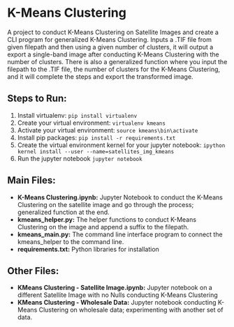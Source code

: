 # K-Means Clustering
A project to conduct K-Means Clustering on Satellite Images and create a CLI program for generalized K-Means Clustering. Inputs a .TIF file from given filepath and then using a given number of clusters, it will output a export a single-band image after conducting K-Means Clustering with the number of clusters.
There is also a generalized function where you input the filepath to the .TIF file, the number of clusters for the K-Means Clustering, and it will complete the steps and export the transformed image. 

## Steps to Run:
1. Install virtualenv: `pip install virtualenv`
2. Create your virtual environment: `virtualenv kmeans`
3. Activate your virtual environment: `source kmeans\bin\activate`
4. Install pip packages: `pip install -r requirements.txt`
5. Create the virtual environment kernel for your jupyter notebook: `ipython kernel install --user --name=satellites_img_kmeans`
6. Run the jupyter notebook `jupyter notebook`

## Main Files:
- **K-Means Clustering.ipynb:** Jupyter Notebook to conduct the K-Means Clustering on the satellite image and go through the process; generalized function at the end.
- **kmeans_helper.py:** The helper functions to conduct K-Means Clustering on the image and append a suffix to the filepath.
- **kmeans_main.py:** The command line interface program to connect the kmeans_helper to the command line.
- **requirements.txt:** Python libraries for installation

## Other Files:
- **KMeans Clustering - Satellite Image.ipynb:** Jupyter notebook on a different Satellite Image with no Nulls conducting K-Means Clustering 
- **KMeans Clustering - Wholesale Data:** Jupyter notebook conducting K-Means Clustering on wholesale data; experimenting with another set of data. 

